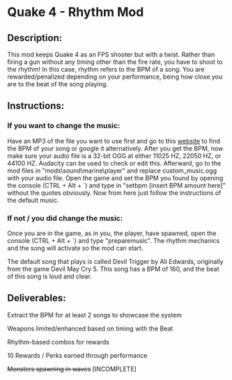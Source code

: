 # Quake 4 - Rhythm Mod 

## Description:

This mod keeps Quake 4 as an FPS shooter but with a twist. Rather than firing a gun without any timing other than the fire rate, you have to shoot to the rhythm! In this case, rhythm refers to the BPM of a song. You are rewarded/penalized depending on your performance, being how close you are to the beat of the song playing.

## Instructions:

### If you want to change the music:

Have an MP3 of the file you want to use first and go to this [website](https://getsongbpm.com/tools/audio) to find the BPM of your song or google it alternatively. 
After you get the BPM, now make sure your audio file is a 32-bit OGG at either 11025 HZ, 22050 HZ, or 44100 HZ. Audacity can be used to check or edit this.
Afterward, go to the mod files in "mods\sound\marine\player" and replace custom_music.ogg with your audio file.
Open the game and set the BPM you found by opening the console (CTRL + Alt + `) and type in "setbpm [insert BPM amount here]" without the quotes obviously.
Now from here just follow the instructions of the default music.

### If not / you did change the music:

Once you are in the game, as in you, the player, have spawned, open the console (CTRL + Alt + `) and type "preparemusic". The rhythm mechanics and the song will activate so the mod can start. 

The default song that plays is called Devil Trigger by Ali Edwards, originally from the game Devil May Cry 5. 
This song has a BPM of 160, and the beat of this song is loud and clear.

## Deliverables:

Extract the BPM for at least 2 songs to showcase the system

Weapons limited/enhanced based on timing with the Beat

Rhythm-based combos for rewards

10 Rewards / Perks earned through performance

~~Monsters spawning in waves~~ [INCOMPLETE]
